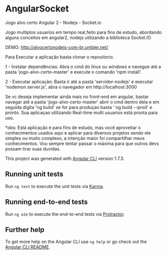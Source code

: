 # AngularSocket



Jogo alvo certo Angular 2 - Nodejs - Socket.io

Jogo multiplos usuarios em tempo real,feito para fins de estudo, abordando alguns conceitos em angular2, nodejs utilizando a biblioteca Socket.IO

DEMO: http://alvocertonodejs-com-br.umbler.net/

Para Executar a aplicação basta clonar o repositorio.

1 - Instalar dependências: Abra o cmd do linux ou windows e navegue até a pasta 'jogo-alvo-certo-master' e execute o comando 'npm install'.

2 - Executar aplicação: Basta ir até a pasta 'servidor-nodejs' e executar 'nodemon server.js', abra o navegador em http://localhost:3000

Se vc deseja implementar ainda mais no front-end em angular, bastar navegar até a pasta 'jogo-alvo-certo-master' abrir o cmd dentro dela e em seguida digita 'ng build' se for para produçao basta ' ng build --prod' e pronto. Sua aplicaçao utilizando Real-time multi usuarios está pronta para uso.

*obs: Está aplicação é para fins de estudo, mas você aproveitar o conhecimentos usados aqui e aplicar para diversos projetos sendo ele simples ou muito complexo, a intenção maior foi compartilhar meus conhecimentos. Vou sempre tentar passar o máxima para que outros devs possam tirar suas duvidas.




This project was generated with [Angular CLI](https://github.com/angular/angular-cli) version 1.7.3.



## Running unit tests

Run `ng test` to execute the unit tests via [Karma](https://karma-runner.github.io).

## Running end-to-end tests

Run `ng e2e` to execute the end-to-end tests via [Protractor](http://www.protractortest.org/).

## Further help

To get more help on the Angular CLI use `ng help` or go check out the [Angular CLI README](https://github.com/angular/angular-cli/blob/master/README.md).
